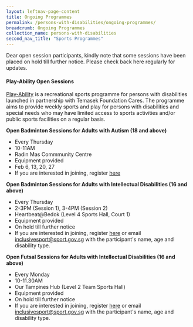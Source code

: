 ```yaml
---
layout: leftnav-page-content
title: Ongoing Programmes
permalink: /persons-with-disabilities/ongoing-programmes/
breadcrumb: Ongoing Programmes
collection_name: persons-with-disabilities
second_nav_title: "Sports Programmes"
---
```


Dear open session participants, kindly note that some sessions have been placed on hold till further notice. Please check back here regularly for updates.  

#### Play-Ability Open Sessions
[Play-Ability](https://www.temasekfoundation-cares.org.sg/journal/13/the-joy-of-play) is a recreational sports programme for persons with disabilities launched in partnership with Temasek Foundation Cares. The programme aims to provide weekly sports and play for persons with disabilities and special needs who may have limited access to sports activities and/or public sports facilities on a regular basis. 

**Open Badminton Sessions for Adults with Autism (18 and above)**
* Every Thursday
* 10-11AM 
* Radin Mas Commmunity Centre
* Equipment provided
* Feb 6, 13, 20, 27
* If you are interested in joining, register [here](https://form.gov.sg/#!/5e09a1fadf378700118f0ae0)

**Open Badminton Sessions for Adults with Intellectual Disabilities (16 and above)**
* Every Thursday
* 2-3PM (Session 1), 3-4PM (Session 2)
* Heartbeat@Bedok (Level 4 Sports Hall, Court 1)
* Equipment provided
* On hold till further notice 
* If you are interested in joining, register [here](https://go.gov.sg/playability) or email <inclusivesport@sport.gov.sg> with the participant's name, age and disability type.

**Open Futsal Sessions for Adults with Intellectual Disabilities (16 and above)**
* Every Monday
* 10-11.30AM
* Our Tampines Hub (Level 2 Team Sports Hall)
* Equipment provided
* On hold till further notice 
* If you are interested in joining, register [here](https://go.gov.sg/playability) or email <inclusivesport@sport.gov.sg> with the participant's name, age and disability type.


